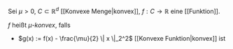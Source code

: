 Sei $\mu \gt 0$, $C \subset \mathbb{R}^d$ [[Konvexe Menge|konvex]], $f : C \to \mathbb{R}$ eine [[Funktion]].

$f$ heißt *$\mu$-konvex*, falls
- $g(x) := f(x) - \frac{\mu}{2} \| x \|_2^2$ [[Konvexe Funktion|konvex]] ist
